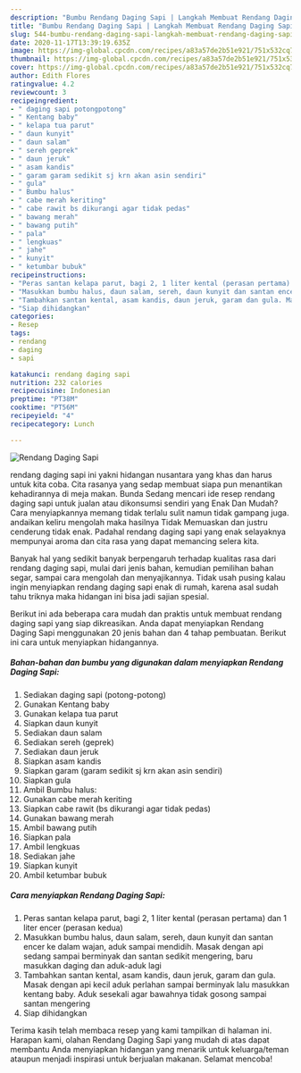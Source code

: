 ```yaml
---
description: "Bumbu Rendang Daging Sapi | Langkah Membuat Rendang Daging Sapi Yang Sedap"
title: "Bumbu Rendang Daging Sapi | Langkah Membuat Rendang Daging Sapi Yang Sedap"
slug: 544-bumbu-rendang-daging-sapi-langkah-membuat-rendang-daging-sapi-yang-sedap
date: 2020-11-17T13:39:19.635Z
image: https://img-global.cpcdn.com/recipes/a83a57de2b51e921/751x532cq70/rendang-daging-sapi-foto-resep-utama.jpg
thumbnail: https://img-global.cpcdn.com/recipes/a83a57de2b51e921/751x532cq70/rendang-daging-sapi-foto-resep-utama.jpg
cover: https://img-global.cpcdn.com/recipes/a83a57de2b51e921/751x532cq70/rendang-daging-sapi-foto-resep-utama.jpg
author: Edith Flores
ratingvalue: 4.2
reviewcount: 3
recipeingredient:
- " daging sapi potongpotong"
- " Kentang baby"
- " kelapa tua parut"
- " daun kunyit"
- " daun salam"
- " sereh geprek"
- " daun jeruk"
- " asam kandis"
- " garam garam sedikit sj krn akan asin sendiri"
- " gula"
- " Bumbu halus"
- " cabe merah keriting"
- " cabe rawit bs dikurangi agar tidak pedas"
- " bawang merah"
- " bawang putih"
- " pala"
- " lengkuas"
- " jahe"
- " kunyit"
- " ketumbar bubuk"
recipeinstructions:
- "Peras santan kelapa parut, bagi 2, 1 liter kental (perasan pertama) dan 1 liter encer (perasan kedua)"
- "Masukkan bumbu halus, daun salam, sereh, daun kunyit dan santan encer ke dalam wajan, aduk sampai mendidih. Masak dengan api sedang sampai berminyak dan santan sedikit mengering, baru masukkan daging dan aduk-aduk lagi"
- "Tambahkan santan kental, asam kandis, daun jeruk, garam dan gula. Masak dengan api kecil aduk perlahan sampai berminyak lalu masukkan kentang baby. Aduk sesekali agar bawahnya tidak gosong sampai santan mengering"
- "Siap dihidangkan"
categories:
- Resep
tags:
- rendang
- daging
- sapi

katakunci: rendang daging sapi 
nutrition: 232 calories
recipecuisine: Indonesian
preptime: "PT38M"
cooktime: "PT56M"
recipeyield: "4"
recipecategory: Lunch

---
```



![Rendang Daging Sapi](https://img-global.cpcdn.com/recipes/a83a57de2b51e921/751x532cq70/rendang-daging-sapi-foto-resep-utama.jpg)


rendang daging sapi ini yakni hidangan nusantara yang khas dan harus untuk kita coba. Cita rasanya yang sedap membuat siapa pun menantikan kehadirannya di meja makan.
Bunda Sedang mencari ide resep rendang daging sapi untuk jualan atau dikonsumsi sendiri yang Enak Dan Mudah? Cara menyiapkannya memang tidak terlalu sulit namun tidak gampang juga. andaikan keliru mengolah maka hasilnya Tidak Memuaskan dan justru cenderung tidak enak. Padahal rendang daging sapi yang enak selayaknya mempunyai aroma dan cita rasa yang dapat memancing selera kita.

Banyak hal yang sedikit banyak berpengaruh terhadap kualitas rasa dari rendang daging sapi, mulai dari jenis bahan, kemudian pemilihan bahan segar, sampai cara mengolah dan menyajikannya. Tidak usah pusing kalau ingin menyiapkan rendang daging sapi enak di rumah, karena asal sudah tahu triknya maka hidangan ini bisa jadi sajian spesial.




Berikut ini ada beberapa cara mudah dan praktis untuk membuat rendang daging sapi yang siap dikreasikan. Anda dapat menyiapkan Rendang Daging Sapi menggunakan 20 jenis bahan dan 4 tahap pembuatan. Berikut ini cara untuk menyiapkan hidangannya.

<!--inarticleads1-->

##### Bahan-bahan dan bumbu yang digunakan dalam menyiapkan Rendang Daging Sapi:

1. Sediakan  daging sapi (potong-potong)
1. Gunakan  Kentang baby
1. Gunakan  kelapa tua parut
1. Siapkan  daun kunyit
1. Sediakan  daun salam
1. Sediakan  sereh (geprek)
1. Sediakan  daun jeruk
1. Siapkan  asam kandis
1. Siapkan  garam (garam sedikit sj krn akan asin sendiri)
1. Siapkan  gula
1. Ambil  Bumbu halus:
1. Gunakan  cabe merah keriting
1. Siapkan  cabe rawit (bs dikurangi agar tidak pedas)
1. Gunakan  bawang merah
1. Ambil  bawang putih
1. Siapkan  pala
1. Ambil  lengkuas
1. Sediakan  jahe
1. Siapkan  kunyit
1. Ambil  ketumbar bubuk




<!--inarticleads2-->

##### Cara menyiapkan Rendang Daging Sapi:

1. Peras santan kelapa parut, bagi 2, 1 liter kental (perasan pertama) dan 1 liter encer (perasan kedua)
1. Masukkan bumbu halus, daun salam, sereh, daun kunyit dan santan encer ke dalam wajan, aduk sampai mendidih. Masak dengan api sedang sampai berminyak dan santan sedikit mengering, baru masukkan daging dan aduk-aduk lagi
1. Tambahkan santan kental, asam kandis, daun jeruk, garam dan gula. Masak dengan api kecil aduk perlahan sampai berminyak lalu masukkan kentang baby. Aduk sesekali agar bawahnya tidak gosong sampai santan mengering
1. Siap dihidangkan




Terima kasih telah membaca resep yang kami tampilkan di halaman ini. Harapan kami, olahan Rendang Daging Sapi yang mudah di atas dapat membantu Anda menyiapkan hidangan yang menarik untuk keluarga/teman ataupun menjadi inspirasi untuk berjualan makanan. Selamat mencoba!
